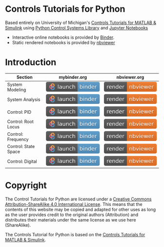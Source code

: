 # Controls Tutorials for Python

Based entirely on University of Michigan's [Controls Tutorials for MATLAB & Simulink](https://ctms.engin.umich.edu/CTMS/index.php?aux=Home) using [Python Control Systems Library](https://python-control.readthedocs.io/) and [Jupyter Notebooks](https://jupyter.org/)

- Interactive online notebooks is provided by [Binder](https://mybinder.org/).
- Static rendered notebooks is provided by [nbviewer](https://nbviewer.jupyter.org/)

# Introduction

| Section | mybinder.org| nbviewer.org|
| - | - | - |
| System Modeling | [![Binder](binder_badge.svg)](https://mybinder.org/v2/gh/dapperfu/UMich_Controls_Tutorials_Python/main?filepath=Introduction%2FIntroduction_SystemModeling.ipynb) | [![nbviewer](nbviewer_badge.svg)](https://nbviewer.jupyter.org/github/dapperfu/UMich_Controls_Tutorials_Python/blob/main/Introduction/Introduction_SystemModeling.ipynb) |
| System Analysis | [![Binder](binder_badge.svg)](https://mybinder.org/v2/gh/dapperfu/UMich_Controls_Tutorials_Python/main?filepath=Introduction%2FIntroduction_SystemAnalysis.ipynb) | [![nbviewer](nbviewer_badge.svg)](https://nbviewer.jupyter.org/github/dapperfu/UMich_Controls_Tutorials_Python/blob/main/Introduction/Introduction_SystemAnalysis.ipynb) |
| Control: PID | [![Binder](binder_badge.svg)](https://mybinder.org/v2/gh/dapperfu/UMich_Controls_Tutorials_Python/main?filepath=Introduction%2FIntroduction_ControlPID.ipynb) | [![nbviewer](nbviewer_badge.svg)](https://nbviewer.jupyter.org/github/dapperfu/UMich_Controls_Tutorials_Python/blob/main/Introduction/Introduction_ControlPID.ipynb) |
| Control: Root Locus | [![Binder](binder_badge.svg)](https://mybinder.org/v2/gh/dapperfu/UMich_Controls_Tutorials_Python/main?filepath=Introduction%2FIntroduction_ControlRootLocus.ipynb) | [![nbviewer](nbviewer_badge.svg)](https://nbviewer.jupyter.org/github/dapperfu/UMich_Controls_Tutorials_Python/blob/main/Introduction/Introduction_ControlRootLocus.ipynb) |
| Control: Frequency | [![Binder](binder_badge.svg)](https://mybinder.org/v2/gh/dapperfu/UMich_Controls_Tutorials_Python/main?filepath=Introduction%2FIntroduction_ControlFrequency.ipynb) | [![nbviewer](nbviewer_badge.svg)](https://nbviewer.jupyter.org/github/dapperfu/UMich_Controls_Tutorials_Python/blob/main/Introduction/Introduction_ControlFrequency.ipynb) |
| Control: State Space | [![Binder](binder_badge.svg)](https://mybinder.org/v2/gh/dapperfu/UMich_Controls_Tutorials_Python/main?filepath=Introduction%2FIntroduction_ControlStateSpace.ipynb) | [![nbviewer](nbviewer_badge.svg)](https://nbviewer.jupyter.org/github/dapperfu/UMich_Controls_Tutorials_Python/blob/main/Introduction/Introduction_ControlStateSpace.ipynb) |
| Control: Digital | [![Binder](binder_badge.svg)](https://mybinder.org/v2/gh/dapperfu/UMich_Controls_Tutorials_Python/main?filepath=Introduction%2FIntroduction_ControlDigital.ipynb) | [![nbviewer](nbviewer_badge.svg)](https://nbviewer.jupyter.org/github/dapperfu/UMich_Controls_Tutorials_Python/blob/main/Introduction/Introduction_ControlDigital.ipynb) |

# Copyright

The Control Tutorials for Python are licensed under a [Creative Commons Attribution-ShareAlike 4.0 International License](http://creativecommons.org/licenses/by-sa/4.0/). This means that the contents of this website may be copied and adapted for other uses as long as the user provides credit to the original authors (Attribution) and distributes their materials under the same license as we use here (ShareAlike).

The Controls Tutorial for Python is based on the [Controls Tutorials for MATLAB & Simulink](https://ctms.engin.umich.edu/CTMS/index.php?aux=Home).
